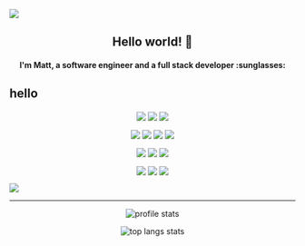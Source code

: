 
![](https://komarev.com/ghpvc/?username=justdatguymat&color=blueviolet)

<p align="center">
  <h2 align="center">Hello world! 👋</h2>
  <h4 align="center">I'm Matt, a software engineer and a full stack developer :sunglasses:</h4?
</p>

## hello

<!-- OS -->
<p align="center">
  <img align="center" src="https://img.shields.io/static/v1?&style=flat-square&color=blue&label=%20&message=Debian&logo=debian" />
  <img align="center" src="https://img.shields.io/static/v1?&style=flat-square&color=blue&label=%20&message=Ubuntu&logo=ubuntu" />
  <img align="center" src="https://img.shields.io/static/v1?&style=flat-square&color=blue&label=%20&message=Windows&logo=windows" />
</p>

<!-- languages -->
<p align="center">
  <img align="center" src="https://img.shields.io/static/v1?&style=flat-square&color=blue&label=%20&message=Python&logo=python" />
  <img align="center" src="https://img.shields.io/static/v1?&style=flat-square&color=blue&label=%20&message=TypeScript&logo=typescript" />
  <img align="center" src="https://img.shields.io/static/v1?&style=flat-square&color=blue&label=%20&message=JavaScript&logo=javascript" />
  <img align="center" src="https://img.shields.io/static/v1?&style=flat-square&color=blue&label=%20&message=Java&logo=java" />
</p>

<!-- Technologies -->
<p align="center">
  <img align="center" src="https://img.shields.io/static/v1?&style=flat-square&color=blue&label=%20&message=Docker&logo=docker" />
  <img align="center" src="https://img.shields.io/static/v1?&style=flat-square&color=blue&label=%20&message=AWS&logo=amazon-aws" />
  <img align="center" src="https://img.shields.io/static/v1?&style=flat-square&color=blue&label=%20&message=Git&logo=git" />
</p>

<!-- Frameworks -->
<p align="center">
  <img align="center" src="https://img.shields.io/static/v1?&style=flat-square&color=blue&label=%20&message=React&logo=react" />
  <img align="center" src="https://img.shields.io/static/v1?&style=flat-square&color=blue&label=%20&message=Next.js&logo=next.js" />
  <img align="center" src="https://img.shields.io/static/v1?&style=flat-square&color=blue&label=%20&message=Flask&logo=flask" />
</p>

  <img align="center" src="https://img.shields.io/badge/React?style=plastic&labelColor=blueviolet&logo=react" />

---

<p align="center">
  <img align="center" src="https://github-readme-stats.vercel.app/api?username=justdatguymat&hide_border=true&theme=buefy" alt="profile stats" />
</p>

<p align="center">
  <img align="center" src="https://github-readme-stats.vercel.app/api/top-langs/?username=justdatguymat&layout=compact&hide=html&hide_border=true&theme=buefy" alt="top langs stats" />
</p>


